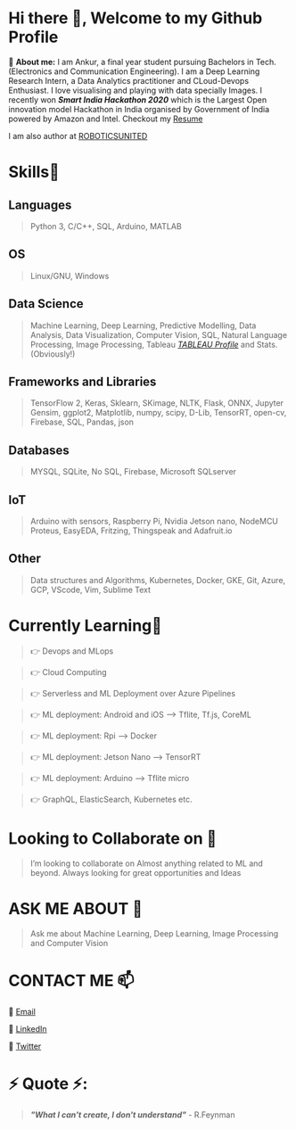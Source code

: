 # Hi there 👋, Welcome to my Github Profile
🔭 __About me:__  I am Ankur, a final year student pursuing Bachelors in Tech. (Electronics and Communication Engineering). I am a Deep Learning Research Intern, a Data Analytics practitioner and CLoud-Devops Enthusiast. I love visualising and playing with data specially Images. I recently won __*Smart India Hackathon 2020*__ which is the Largest Open innovation model Hackathon in India organised by Government of India powered by Amazon and Intel. Checkout my [Resume](https://www.dropbox.com/s/7w3815l96rx23ev/Ankur_Resume.pdf?dl=0)

I am also author at [ROBOTICSUNITED](https://www.instagram.com/roboticsunited/?hl=en)

# Skills🥇
## Languages
> Python 3, C/C++, SQL, Arduino, MATLAB
## OS
> Linux/GNU, Windows
## Data Science
> Machine Learning, Deep Learning, Predictive Modelling, Data Analysis, Data Visualization, Computer Vision, SQL, Natural Language Processing, Image Processing, Tableau *[TABLEAU Profile](https://public.tableau.com/profile/ankur3446#!)* and Stats.(Obviously!)
## Frameworks and Libraries
>TensorFlow 2, Keras, Sklearn, SKimage, NLTK, Flask, ONNX, Jupyter
>Gensim, ggplot2, Matplotlib, numpy, scipy, D-Lib, TensorRT, open-cv, Firebase, SQL, Pandas, json
## Databases
> MYSQL, SQLite, No SQL, Firebase, Microsoft SQLserver
## IoT
>Arduino with sensors, Raspberry Pi, Nvidia Jetson nano, NodeMCU
>Proteus, EasyEDA, Fritzing, Thingspeak and Adafruit.io
## Other
>Data structures and Algorithms, Kubernetes, Docker, GKE, Git, Azure, GCP, VScode, Vim, Sublime Text

# Currently Learning🎯
>👉 Devops and MLops

>👉 Cloud Computing

>👉 Serverless and ML Deployment over Azure Pipelines

>👉 ML deployment: Android and iOS --> Tflite, Tf.js, CoreML

>👉 ML deployment: Rpi --> Docker

>👉 ML deployment: Jetson Nano --> TensorRT

>👉 ML deployment: Arduino --> Tflite micro

>👉 GraphQL, ElasticSearch, Kubernetes etc.

# Looking to Collaborate on 👯
> I’m looking to collaborate on Almost anything related to ML and beyond. Always looking for great opportunities and Ideas  

# ASK ME ABOUT 💬
> Ask me about Machine Learning, Deep Learning, Image Processing and Computer Vision

# CONTACT ME 📫
📩 [Email](mailto:ankurvermaaxz@gmail.com)

📱  [LinkedIn](https://www.linkedin.com/in/ankuraxz/)

📲  [Twitter](https://twitter.com/DEV__Ankur)   

# ⚡ Quote ⚡: 
> __*"What I can't create, I don't understand"*__ - R.Feynman  

